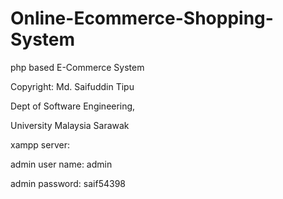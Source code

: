 # Online-Ecommerce-Shopping-System
php based  E-Commerce System

Copyright: Md. Saifuddin Tipu 


Dept of Software Engineering, 


University Malaysia Sarawak


xampp server:


admin user name: admin


admin password: saif54398
